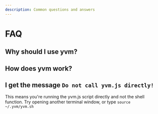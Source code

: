```yaml
---
description: Common questions and answers
---
```


# FAQ

## Why should I use yvm?

## How does yvm work?

## I get the message `Do not call yvm.js directly!`
This means you're running the yvm.js script directly and not the shell function.
Try opening another terminal window, or type `source ~/.yvm/yvm.sh`

